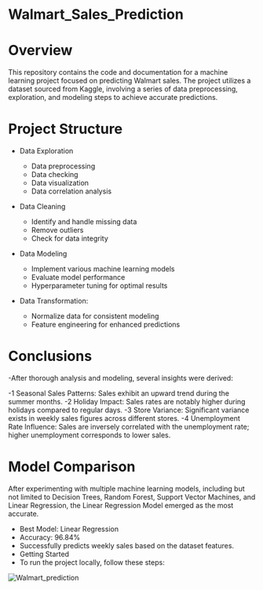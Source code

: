 # Walmart_Sales_Prediction
# Overview
This repository contains the code and documentation for a machine learning project focused on predicting Walmart sales. The project utilizes a dataset sourced from Kaggle, involving a series of data preprocessing, exploration, and modeling steps to achieve accurate predictions.

# Project Structure
* Data Exploration
  * Data preprocessing
  * Data checking
  * Data visualization
  * Data correlation analysis

* Data Cleaning
  * Identify and handle missing data
  * Remove outliers
  * Check for data integrity

* Data Modeling
  * Implement various machine learning models
  * Evaluate model performance
  * Hyperparameter tuning for optimal results

* Data Transformation:
  * Normalize data for consistent modeling
  * Feature engineering for enhanced predictions

# Conclusions
-After thorough analysis and modeling, several insights were derived:

-1 Seasonal Sales Patterns:
 Sales exhibit an upward trend during the summer months.
-2 Holiday Impact:
Sales rates are notably higher during holidays compared to regular days.
-3 Store Variance:
Significant variance exists in weekly sales figures across different stores.
-4 Unemployment Rate Influence:
Sales are inversely correlated with the unemployment rate; higher unemployment corresponds to lower sales.
# Model Comparison
After experimenting with multiple machine learning models, including but not limited to Decision Trees, Random Forest, Support Vector Machines, and Linear Regression, the Linear Regression Model emerged as the most accurate.

- Best Model: Linear Regression
- Accuracy: 96.84%
- Successfully predicts weekly sales based on the dataset features.
- Getting Started
- To run the project locally, follow these steps:







![Walmart_prediction](https://github.com/rajeshsingh123/Walmart_Sales_Prediction/assets/100190385/0c1ebd42-9ea9-4f5d-a010-c8d39c4d1f1f)
